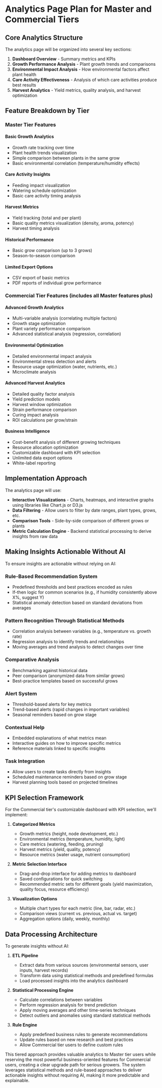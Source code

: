 # Analytics Page Plan for Master and Commercial Tiers

## Core Analytics Structure

The analytics page will be organized into several key sections:

1. **Dashboard Overview** - Summary metrics and KPIs
2. **Growth Performance Analysis** - Plant growth trends and comparisons
3. **Environmental Impact Analysis** - How environmental factors affect plant health
4. **Care Activity Effectiveness** - Analysis of which care activities produce best results
5. **Harvest Analytics** - Yield metrics, quality analysis, and harvest optimization

## Feature Breakdown by Tier

### Master Tier Features

#### Basic Growth Analytics
- Growth rate tracking over time
- Plant health trends visualization
- Simple comparison between plants in the same grow
- Basic environmental correlation (temperature/humidity effects)

#### Care Activity Insights
- Feeding impact visualization
- Watering schedule optimization
- Basic care activity timing analysis

#### Harvest Metrics
- Yield tracking (total and per plant)
- Basic quality metrics visualization (density, aroma, potency)
- Harvest timing analysis

#### Historical Performance
- Basic grow comparison (up to 3 grows)
- Season-to-season comparison

#### Limited Export Options
- CSV export of basic metrics
- PDF reports of individual grow performance

### Commercial Tier Features (includes all Master features plus)

#### Advanced Growth Analytics
- Multi-variable analysis (correlating multiple factors)
- Growth stage optimization
- Plant variety performance comparison
- Advanced statistical analysis (regression, correlation)

#### Environmental Optimization
- Detailed environmental impact analysis
- Environmental stress detection and alerts
- Resource usage optimization (water, nutrients, etc.)
- Microclimate analysis

#### Advanced Harvest Analytics
- Detailed quality factor analysis
- Yield prediction models
- Harvest window optimization
- Strain performance comparison
- Curing impact analysis
- ROI calculations per grow/strain

#### Business Intelligence
- Cost-benefit analysis of different growing techniques
- Resource allocation optimization
- Customizable dashboard with KPI selection
- Unlimited data export options
- White-label reporting

## Implementation Approach

The analytics page will use:

- **Interactive Visualizations** - Charts, heatmaps, and interactive graphs using libraries like Chart.js or D3.js
- **Data Filtering** - Allow users to filter by date ranges, plant types, grows, etc.
- **Comparison Tools** - Side-by-side comparison of different grows or plants
- **Metric Calculation Engine** - Backend statistical processing to derive insights from raw data

## Making Insights Actionable Without AI

To ensure insights are actionable without relying on AI:

### Rule-Based Recommendation System
- Predefined thresholds and best practices encoded as rules
- If-then logic for common scenarios (e.g., if humidity consistently above X%, suggest Y)
- Statistical anomaly detection based on standard deviations from averages

### Pattern Recognition Through Statistical Methods
- Correlation analysis between variables (e.g., temperature vs. growth rate)
- Regression analysis to identify trends and relationships
- Moving averages and trend analysis to detect changes over time

### Comparative Analysis
- Benchmarking against historical data
- Peer comparison (anonymized data from similar grows)
- Best-practice templates based on successful grows

### Alert System
- Threshold-based alerts for key metrics
- Trend-based alerts (rapid changes in important variables)
- Seasonal reminders based on grow stage

### Contextual Help
- Embedded explanations of what metrics mean
- Interactive guides on how to improve specific metrics
- Reference materials linked to specific insights

### Task Integration
- Allow users to create tasks directly from insights
- Scheduled maintenance reminders based on grow stage
- Harvest planning tools based on projected timelines

## KPI Selection Framework

For the Commercial tier's customizable dashboard with KPI selection, we'll implement:

1. **Categorized Metrics**
   - Growth metrics (height, node development, etc.)
   - Environmental metrics (temperature, humidity, light)
   - Care metrics (watering, feeding, pruning)
   - Harvest metrics (yield, quality, potency)
   - Resource metrics (water usage, nutrient consumption)

2. **Metric Selection Interface**
   - Drag-and-drop interface for adding metrics to dashboard
   - Saved configurations for quick switching
   - Recommended metric sets for different goals (yield maximization, quality focus, resource efficiency)

3. **Visualization Options**
   - Multiple chart types for each metric (line, bar, radar, etc.)
   - Comparison views (current vs. previous, actual vs. target)
   - Aggregation options (daily, weekly, monthly)

## Data Processing Architecture

To generate insights without AI:

1. **ETL Pipeline**
   - Extract data from various sources (environmental sensors, user inputs, harvest records)
   - Transform data using statistical methods and predefined formulas
   - Load processed insights into the analytics dashboard

2. **Statistical Processing Engine**
   - Calculate correlations between variables
   - Perform regression analysis for trend prediction
   - Apply moving averages and other time-series techniques
   - Detect outliers and anomalies using standard statistical methods

3. **Rule Engine**
   - Apply predefined business rules to generate recommendations
   - Update rules based on new research and best practices
   - Allow Commercial tier users to define custom rules

This tiered approach provides valuable analytics to Master tier users while reserving the most powerful business-oriented features for Commercial users, creating a clear upgrade path for serious growers. The system leverages statistical methods and rule-based approaches to deliver actionable insights without requiring AI, making it more predictable and explainable. 